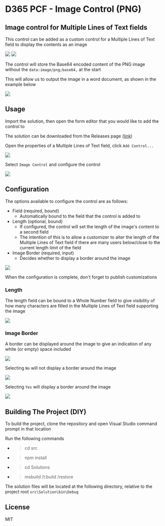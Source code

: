 # D365 PCF - Image Control (PNG)
## Image control for Multiple Lines of Text fields
This control can be added as a custom control for a Multiple Lines of Text field to display the contents as an image

<img src="./img/DragAndDropHere.png">
<img src="./img/Sample.png">

The control will store the Base64 encoded content of the PNG image without the `data:image/png;base64,` at the start

This will allow us to output the image in a word document, as shown in the example below

<img src="./img/WordTemplateExample.png">

## Usage

Import the solution, then open the form editor that you would like to add the control to

The solution can be downloaded from the Releases page
([link](https://github.com/cathalnoonan/d365-pcf-imagecontrol/releases))

Open the properties of a Multiple Lines of Text field, click `Add Control...`

<img src="./img/FieldProperties.png">

Select `Image Control` and configure the control

<img src="./img/AddControl.png">

## Configuration

The options available to configure the control are as follows:
- Field (required, bound)
  - Automatically bound to the field that the control is added to
- Length (optional, bound)
  - If configured, the control will set the length of the image's content to a second field
  - The intention of this is to allow a customizer to alter the length of the Multiple Lines of Text field if there are many users below/close to the current length limit of the field
- Image Border (required, input)
  - Decides whether to display a border around the image

<img src="./img/ConfigureControl.png">

When the configuration is complete, don't forget to publish customizations

### Length

The length field can be bound to a Whole Number field to give visibility of how many characters are filled in the Multiple Lines of Text field supporting the image

<img src="./img/ConfigureLength.png">

### Image Border

A border can be displayed around the image to give an indication of any white (or empty) space included

<img src="./img/ConfigureImageBorder.png">

Selecting `No` will not display a border around the image

<img src="./img/NoBorder.png">

Selecting `Yes` will display a border around the image

<img src="./img/WithBorder.png">

## Building The Project (DIY)
To build the project, clone the repository and open Visual Studio command prompt in that location

Run the following commands
- > cd src
- > npm install
- > cd Solutions
- > msbuild /t:build /restore

The solution files will be located at the following directory, relative to the project root
`src\Solution\bin\Debug`

## License
MIT